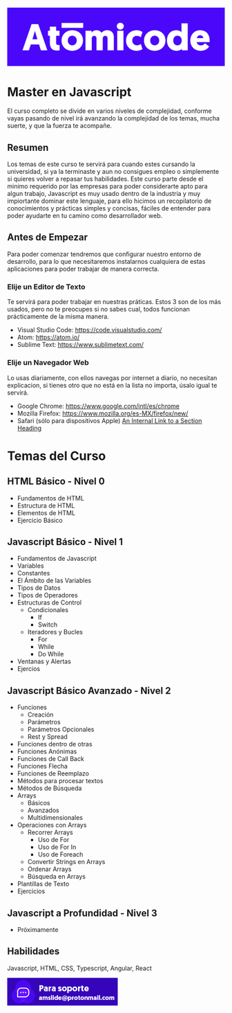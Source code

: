 
![Logo](./Curso/Config/logo.png)


# Master en Javascript

El curso completo se divide en varios niveles de complejidad, conforme vayas
pasando de nivel irá avanzando la complejidad de los temas, mucha suerte, y
que la fuerza te acompañe.

## Resumen
Los temas de este curso te servirá para cuando estes
cursando la universidad, si ya la terminaste y aun no consigues
empleo o simplemente si quieres volver a repasar tus habilidades.
Este curso parte desde el minimo requerido por las empresas para poder 
considerarte apto para algun trabajo, Javascript es muy usado dentro 
de la industria y muy impiortante dominar este lenguaje, para ello hicimos
un recopilatorio de conocimientos y prácticas simples y concisas, 
fáciles de entender para poder ayudarte en tu camino como desarrollador web.


## Antes de Empezar
Para poder comenzar tendremos que configurar nuestro entorno de desarrollo, para lo que necesitaremos instalarnos 
cualquiera de estas aplicaciones para poder trabajar de manera correcta.

### Elije un Editor de Texto
Te servirá para poder trabajar en nuestras práticas. Estos 3 son de los más usados, pero no te preocupes si no sabes cual, todos funcionan
prácticamente de la misma manera.
- Visual Studio Code: https://code.visualstudio.com/
- Atom: https://atom.io/
- Sublime Text: https://www.sublimetext.com/

### Elije un Navegador Web
Lo usas diariamente, con ellos navegas por internet a diario, no necesitan explicacion, 
si tienes otro que no está en la lista no importa, úsalo igual te servirá.
- Google Chrome: https://www.google.com/intl/es/chrome
- Mozilla Firefox: https://www.mozilla.org/es-MX/firefox/new/
- Safari (sólo para dispositivos Apple)
[An Internal Link to a Section Heading](/guides/content/editing-an-existing-page#modifying-front-matter)

# Temas del Curso 
## HTML Básico - Nivel 0
- Fundamentos de HTML
- Estructura de HTML
- Elementos de HTML
- Ejercicio Básico
## Javascript Básico - Nivel 1
- Fundamentos de Javascript
- Variables
- Constantes
- El Ámbito de las Variables
- Tipos de Datos
- Tipos de Operadores
- Estructuras de Control
    - Condicionales
        - If
        - Switch
    - Iteradores y Bucles
        - For
        - While
        - Do While
- Ventanas y Alertas
- Ejercios
## Javascript Básico Avanzado - Nivel 2
- Funciones
    - Creación
    - Parámetros
    - Parámetros Opcionales
    - Rest y Spread
- Funciones dentro de otras
- Funciones Anónimas
- Funciones de Call Back
- Funciones Flecha
- Funciones de Reemplazo
- Métodos para procesar textos
- Métodos de Búsqueda
- Arrays
    - Básicos
    - Avanzados
    - Multidimensionales
- Operaciones con Arrays
    - Recorrer Arrays
        - Uso de For
        - Uso de For In
        - Uso de Foreach
    - Convertir Strings en Arrays
    - Ordenar Arrays
    - Búsqueda en Arrays
- Plantillas de Texto
- Ejercicios
## Javascript a Profundidad - Nivel 3
- Próximamente




## Habilidades
Javascript, HTML, CSS, Typescript, Angular, React


![Logo](./Curso/Config/email2.png)
